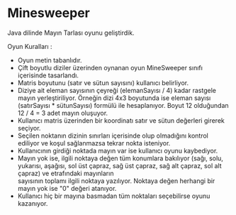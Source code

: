 # Minesweeper

Java dilinde Mayın Tarlası oyunu geliştirdik.

Oyun Kuralları :
- Oyun metin tabanlıdır.
- Çift boyutlu diziler üzerinden oynanan oyun MineSweeper sınıfı içerisinde tasarlandı.
- Matris boyutunu (satır ve sütun sayısını) kullanıcı belirliyor.
- Diziye ait eleman sayısının çeyreği (elemanSayısı / 4) kadar rastgele mayın yerleştiriliyor. Örneğin dizi 4x3 boyutunda ise eleman sayısı (satırSayısı * sütunSayısı) formülü ile hesaplanıyor.
  Boyut 12 olduğundan 12 / 4 = 3 adet mayın oluşuyor.
- Kullanıcı matris üzerinden bir koordinatı satır ve sütun değerleri girerek seçiyor.
- Seçilen noktanın dizinin sınırları içerisinde olup olmadığını kontrol ediliyor ve koşul sağlanmazsa tekrar nokta isteniyor.
- Kullanıcının girdiği noktada mayın var ise kullanıcı oyunu kaybediyor.
- Mayın yok ise, ilgili noktaya değen tüm konumlara bakılıyor (sağı, solu, yukarısı, aşağısı, sol üst çapraz, sağ üst çapraz, sağ alt çapraz, sol alt çapraz) ve etrafındaki mayınların  
  sayısının toplamı ilgili noktaya yazılıyor. Noktaya değen herhangi bir mayın yok ise "0" değeri atanıyor.
- Kullanıcı hiç bir mayına basmadan tüm noktaları seçebilirse oyunu kazanıyor.
